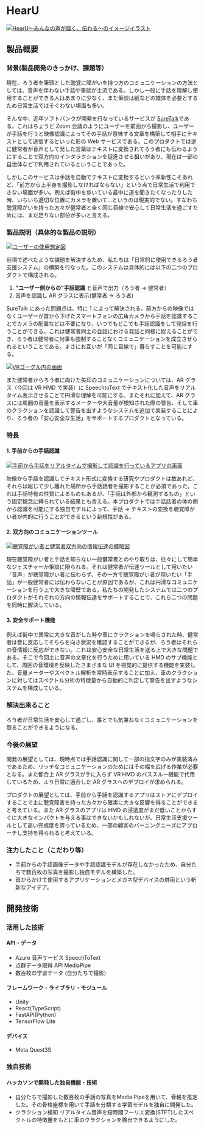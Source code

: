 # HearU

[![HearU〜みんなの声が届く、伝わる〜のイメージイラスト](https://github.com/user-attachments/assets/162c27f1-9ac2-4245-b49a-8b81de2a99a2)](https://youtu.be/vqLtwue3FlE)

## 製品概要

### 背景(製品開発のきっかけ、課題等）

現在、ろう者を筆頭とした聴覚に障がいを持つ方のコミュニケーションの方法としては、音声を伴わない手話や筆談が主流である。しかし一般に手話を理解し使用することができる人はあまりに少なく、また筆談は紙などの媒体を必要とするため日常生活ではそぐわない場面も多い。

そんな中、近年ソフトバンクが開発を行なっているサービスが [SureTalk](https://www.suretalk.mb.softbank.jp/)である。これはちょうど Zoom 会議のようにユーザーを前面から撮影し、ユーザーが手話を行うと映像認識によってその手話が意味する文章を構築して相手にテキストとして送信するといった形の Web サービスである。このプロダクトでは逆に健常者が音声として発した言葉はテキストに変換されてろう者にも伝わるようにすることで双方向のインタラクションを促進させる狙いがあり、現在は一部の自治体などで利用されているということであった。

しかしこのサービスは手話を自動でテキストに変換するという革新性こそあれど、「前方から上半身を撮影しなければならない」という点で日常生活で利用できない場面が多い。例えば街中を歩いている最中に道を聞きたくなったりした時、いちいち適切な位置にカメラを置いて...というのは現実的でない。すなわち聴覚障がいを持った方々が健常者と全く同じ目線で安心して日常生活を過ごすためには、まだ足りない部分が多いと言える。

### 製品説明（具体的な製品の説明）

[![ユーザーの使用想定図](https://github.com/user-attachments/assets/e1d8d8c3-5bee-4bc0-a630-b3e8a042407e)](https://youtu.be/vqLtwue3FlE)

前項で述べたような課題を解決するため、私たちは「日常的に使用できるろう者支援システム」の構築を行なった。このシステムは具体的には以下の二つのプロダクトで構成される。

1. **"ユーザー側からの"手話認識** と音声で出力（ろう者 → 健常者）
2. 音声を認識し AR グラスに表示(健常者 → ろう者)

SureTalk にあった問題点は、特に 1 によって解決される。前方からの映像ではなくユーザーが首から下げたスマートフォンの広角カメラから手話を認識することでカメラの配置などは不要になり、いつでもどこでも手話認識をして発話を行うことができる。これは健常者同士の会話における発話と同様に捉えることができ、ろう者は健常者に何事も強制することなくコミュニケーションを成立させられるということである。まさにお互いが「同じ目線で」暮らすことを可能にする。

[![VRゴーグル内の画面](https://github.com/user-attachments/assets/42f350e2-db2a-458a-b785-c4fdb1c967ad)](https://youtu.be/vqLtwue3FlE)

また健常者からろう者に向けた矢印のコミュニケーションについては、AR グラス（今回は VR HMD で実装）に SpeechtoText でテキスト化した音声をリアルタイム表示させることで円滑な理解を可能にする。またそれに加えて、AR グラスには周囲の音量を表示するメーターや大音量が検知された際の警告、そして車のクラクションを認識して警告を出すようなシステムを追加で実装することにより、ろう者の「安心安全な生活」をサポートするプロダクトとなっている。

### 特長

#### 1. 手前からの手話認識

[![手前から手話をリアルタイムで撮影して認識を行っているアプリの画面](https://github.com/user-attachments/assets/823b33f2-7d05-478b-98eb-faed539e2d55)](https://youtu.be/vqLtwue3FlE)

映像から手話を認識してテキスト形式に変換する研究やプロダクトは数あれど、それらは総じて少し離れた場所から手話話者を撮影することが必須であった。これは手話特有の性質によるものもあるが、「手話は外部から観測するもの」という固定観念に縛られている結果とも言える。本プロダクトでは手話話者の体の側から認識を可能にする独自モデルによって、手話 → テキストの変換を聴覚障がい者が内的に行うことができるという新規性がある。

#### 2. 双方向のコミュニケーションツール

[![聴覚障がい者と健常者双方向の情報伝達の概略図](https://github.com/user-attachments/assets/d12f7f90-6096-436a-884a-88a7f97dfb10)](https://youtu.be/vqLtwue3FlE)

現在聴覚障がい者と手話を知らない一般健常者とのやり取りは、往々にして簡単なジェスチャーか筆談に限られる。それは健常者が伝達ツールとして用いたい「音声」が聴覚障がい者に伝わらず、その一方で聴覚障がい者が用いたい「手話」が一般健常者には伝わらないことが原因であるが、これは円滑なコミュニケーションを行う上で大きな障壁である。私たちの開発したシステムでは二つのプロダクトがそれぞれの方向の情報伝達をサポートすることで、これら二つの問題を同時に解決している。

#### 3. 安全サポート機能

例えば街中で異常に大きな音がした時や車にクラクションを鳴らされた時、健常者は音に反応してそちらを向き状況を確認することができるが、ろう者はそれらの音情報に反応ができない。これは安心安全な日常生活を送る上で大きな問題である。そこで今回主に音声の文章化を行うために用いている HMD のサブ機能として、周囲の音環境を反映したさまざまな UI を視覚的に提供する機能を実装した。音量メーターやスペクトル解析を常時表示することに加え、車のクラクションに対してはスペクトル分析の特徴量から自動的に判定して警告を出すようなシステムを構成している。

### 解決出来ること

ろう者が日常生活を安心して過ごし、誰とでも気兼ねなくコミュニケーションを取ることができるようになる。

### 今後の展望

開発の展望としては、現時点では手話認識に関して一部の指文字のみが実装済みであるため、リッチなコミュニケーションのためにはその幅を広げる作業が必要となる。また都合上 AR グラスが手に入らず VR HMD のパススルー機能で代用しているため、より日常に適合した AR グラスへのデプロイが求められる。

プロダクトの展望としては、手前から手話を認識するアプリはストアにデプロイすることで主に聴覚障害を持った方々から確実に大きな反響を得ることができると考えている。また AR グラスのアプリは HMD の浸透度がまだ低いことからすぐに大きなインパクトを与える事はできないかもしれないが、日常生活支援ツールとして高い完成度を誇っているため、一部の顧客のバーニングニーズにアプローチし支持を得られると考えている。

### 注力したこと（こだわり等）

- 手前からの手話画像データや手話認識モデルが存在しなかったため、自分たちで数百枚の写真を撮影し独自モデルを構築した。
- 首からかけて使用するアプリケーションとメガネ型デバイスの併用という斬新なアイデア。

## 開発技術

### 活用した技術

#### API・データ

- Azure 音声サービス SpeechToText
- 点群データ取得 API MediaPipe
- 数百枚の学習データ (自分たちで撮影)

#### フレームワーク・ライブラリ・モジュール

- Unity
- React(TypeScript)
- FastAPI(Python)
- TensorFlow Lite

#### デバイス

- Meta Quest3S

### 独自技術

#### ハッカソンで開発した独自機能・技術

- 自分たちで撮影した数百枚の手話の写真をMedia Pipeを用いて、骨格を推定した。その骨格座標を用いて手話を分類する学習モデルを独自に開発した。
- クラクション検知 リアルタイム音声を短時間フーリエ変換(STFT)したスペクトルの特徴量をもとに車のクラクションを検出できるようにした。
